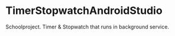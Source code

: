 TimerStopwatchAndroidStudio
===========================

Schoolproject. Timer &amp; Stopwatch that runs in background service. 
